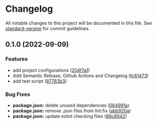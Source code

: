 # Changelog

All notable changes to this project will be documented in this file. See [standard-version](https://github.com/conventional-changelog/standard-version) for commit guidelines.

## 0.1.0 (2022-09-09)


### Features

* add project configurations ([204f7a1](https://github.com/mokkapps/changelog-generator-demo/commits/204f7a1c42fe9d2e356e250f8e7abe4d98abebff))
* Add Semantic Release, Github Actions and Changelog ([fc61473](https://github.com/mokkapps/changelog-generator-demo/commits/fc61473e5ff53429d8ae034c8d8013a4ee19e3e5))
* add test script ([87783b3](https://github.com/mokkapps/changelog-generator-demo/commits/87783b3a190aa3747a8abfd5616106498a5cad4d))


### Bug Fixes

* **package.json:** delete unused dependencies ([064991a](https://github.com/mokkapps/changelog-generator-demo/commits/064991a89afc5223e10f93f043f012c554a67181))
* **package.json:** remove .json files from lint:fix ([abb920a](https://github.com/mokkapps/changelog-generator-demo/commits/abb920af660e1fd092497692aab1d9f4d28ff7e1))
* **package.json:** update eslint checking files ([89c8042](https://github.com/mokkapps/changelog-generator-demo/commits/89c80426a793b221194ac9ad0d240e07e86a88b8))
